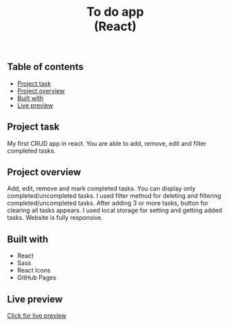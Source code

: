 <h1 align="center">
  To do app <br/> 
  (React)
</h1>
<br>

## Table of contents

- [Project task](#project-task)
- [Project overview](#project-overview)
- [Built with](#built-with)
- [Live preview](#live-preview)

## Project task

My first CRUD app in react. You are able to add, remove, edit and filter completed tasks.


## Project overview

Add, edit, remove and mark completed tasks. You can display only completed/uncompleted tasks. I used filter method for deleting and filtering completed/uncompleted tasks. After adding 3 or more tasks, button for clearing all tasks appears. I used local storage for setting and getting added tasks. Website is fully responsive.

## Built with

- React
- Sass
- React Icons
- GitHub Pages

## Live preview

[Click for live preview](https://jeko10.github.io/React-to-do-app/)






